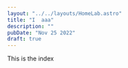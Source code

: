 ```yaml
---
layout: "../../layouts/HomeLab.astro"
title: "I  aaa"
description: ""
pubDate: "Nov 25 2022"
draft: true
---
```


This is the index